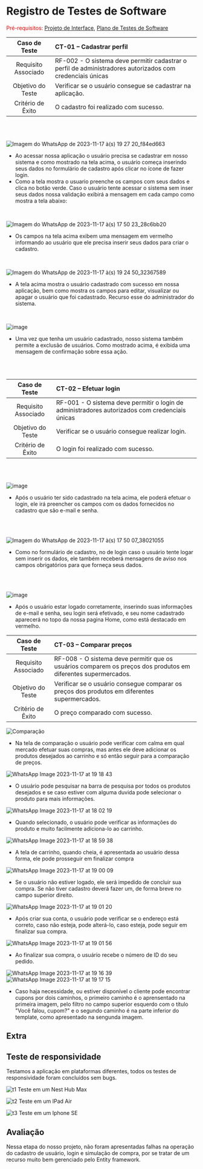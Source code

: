 # Registro de Testes de Software

<span style="color:red">Pré-requisitos: <a href="04-Projeto de Interface.md"> Projeto de Interface</a></span>, <a href="08-Plano de Testes de Software.md"> Plano de Testes de Software</a>



| **Caso de Teste** 	| **CT-01 – Cadastrar perfil** 	|
|:---:	|:---	|
|	Requisito Associado 	| RF-002 - O sistema deve permitir cadastrar o perfil de administradores autorizados com credenciais únicas |
| Objetivo do Teste 	| Verificar se o usuário consegue se cadastrar na aplicação. |
|Critério de Êxito | O cadastro foi realizado com sucesso. |

<br>
<br>

![Imagem do WhatsApp de 2023-11-17 à(s) 19 27 20_f84ed663](https://github.com/ICEI-PUC-Minas-PMV-ADS/pmv-ads-2023-2-e2-proj-int-t3-pmv-ads-2023-2-e2-projprecocerto-g4-t3/assets/126032592/938e4c85-beb8-4532-bf88-ab5a157a1fc5)



 * Ao acessar nossa aplicação o usuário precisa se cadastrar em nosso sistema e como mostrado na tela acima, o usuário começa inserindo seus dados no formulário de cadastro após clicar no ícone de fazer login.
 * Como a tela mostra o usuario preenche os campos com seus dados e clica no botão verde. Caso o usuário tente acessar o sistema sem inser seus dados nossa validação exibirá a mensagem em cada campo como mostra a tela abaixo:
<br>
   
![Imagem do WhatsApp de 2023-11-17 à(s) 17 50 23_28c6bb20](https://github.com/ICEI-PUC-Minas-PMV-ADS/pmv-ads-2023-2-e2-proj-int-t3-pmv-ads-2023-2-e2-projprecocerto-g4-t3/assets/126032592/5b086ef8-c869-411a-9a47-93a55ea441e8)


 * Os campos na tela acima exibem uma mensagem em vermelho informando ao usuário que ele precisa inserir seus dados para criar o cadastro.
<br>


![Imagem do WhatsApp de 2023-11-17 à(s) 19 24 50_32367589](https://github.com/ICEI-PUC-Minas-PMV-ADS/pmv-ads-2023-2-e2-proj-int-t3-pmv-ads-2023-2-e2-projprecocerto-g4-t3/assets/126032592/9fc7297e-2448-459e-9431-edc555b099fb)

* A tela acima mostra o usuário cadastrado com sucesso em nossa aplicação, bem como mostra os campos para editar, visualizar ou apagar o usuário que foi cadastrado. Recurso esse do administrador do sistema.
<br>

![image](https://github.com/ICEI-PUC-Minas-PMV-ADS/pmv-ads-2023-2-e2-proj-int-t3-pmv-ads-2023-2-e2-projprecocerto-g4-t3/assets/126032592/843b290a-4b17-4eb2-88d5-e17206d1f504)


* Uma vez que tenha um usuário cadastrado, nosso sistema também permite a exclusão de usuários. Como mostrado acima, é exibida uma mensagem de confirmação sobre essa ação.

<br>
<br>

| **Caso de Teste** 	| **CT-02 – Efetuar login**	|
|:---:	|:---	|
|Requisito Associado | RF-001	- O sistema deve permitir o login de administradores autorizados com credenciais únicas |
| Objetivo do Teste 	| Verificar se o usuário consegue realizar login. |
|Critério de Êxito | O login foi realizado com sucesso. |

<br>
<br>


![image](https://github.com/ICEI-PUC-Minas-PMV-ADS/pmv-ads-2023-2-e2-proj-int-t3-pmv-ads-2023-2-e2-projprecocerto-g4-t3/assets/126032592/e7a6a7fc-db81-418d-b926-c0de028745b6)


* Após o usuário ter sido cadastrado na tela acima, ele poderá efetuar o login, ele irá preencher os campos com os dados fornecidos no cadastro que são e-mail e senha.
<br>
<br>

![Imagem do WhatsApp de 2023-11-17 à(s) 17 50 07_38021055](https://github.com/ICEI-PUC-Minas-PMV-ADS/pmv-ads-2023-2-e2-proj-int-t3-pmv-ads-2023-2-e2-projprecocerto-g4-t3/assets/126032592/bfb45a50-bfca-4ff2-8df2-5dadaf85c56a)


* Como no formulário de cadastro, no de login caso o usuário tente logar sem inserir os dados, ele também receberá mensagens de aviso nos campos obrigatórios para que forneça seus dados.
<br>
<br>

![image](https://github.com/ICEI-PUC-Minas-PMV-ADS/pmv-ads-2023-2-e2-proj-int-t3-pmv-ads-2023-2-e2-projprecocerto-g4-t3/assets/126032592/c50485d4-f91e-471b-9fb2-6dd2f2806f40)


* Após o usuário estar logado corretamente, inserindo suas informações de e-mail e senha, seu login será efetivado, e seu nome cadastrado aparecerá no topo da nossa pagina Home, como está destacado em vermelho.

| **Caso de Teste** 	| **CT-03 – Comparar preços**	|
|:---:	|:---	|
|Requisito Associado | RF-008	- O sistema deve permitir que os usuários comparem os preços dos produtos em diferentes supermercados. |
| Objetivo do Teste 	| Verificar se o usuário consegue comparar os preços dos produtos em diferentes supermercados. |
|Critério de Êxito | O preço comparado com sucesso. |

![Comparação](https://github.com/ICEI-PUC-Minas-PMV-ADS/pmv-ads-2023-2-e2-proj-int-t3-pmv-ads-2023-2-e2-projprecocerto-g4-t3/assets/128644865/ccec5e85-0f9a-401a-aeb6-80c19768dc75)

* Na tela de comparação o usuário pode verificar com calma em qual mercado efetuar suas compras, mas antes ele deve adicionar os produtos desejados ao carrinho e só então seguir para a comparação de preços.

![WhatsApp Image 2023-11-17 at 19 18 43](https://github.com/ICEI-PUC-Minas-PMV-ADS/pmv-ads-2023-2-e2-proj-int-t3-pmv-ads-2023-2-e2-projprecocerto-g4-t3/assets/128644865/ccc6f05a-c242-408b-81da-35f773572b68)

* O usuário pode pesquisar na barra de pesquisa por todos os produtos desejados e se caso estiver com alguma duvida pode selecionar o produto para mais informações.

![WhatsApp Image 2023-11-17 at 18 02 19](https://github.com/ICEI-PUC-Minas-PMV-ADS/pmv-ads-2023-2-e2-proj-int-t3-pmv-ads-2023-2-e2-projprecocerto-g4-t3/assets/128644865/ec0f6b37-7f64-4978-b0ac-61fc11b02c2e)

* Quando selecionado, o usuário pode verificar as informações do produto e muito facilmente adiciona-lo ao carrinho.

![WhatsApp Image 2023-11-17 at 18 59 38](https://github.com/ICEI-PUC-Minas-PMV-ADS/pmv-ads-2023-2-e2-proj-int-t3-pmv-ads-2023-2-e2-projprecocerto-g4-t3/assets/128644865/99bd66b8-3cd7-427b-911c-edd99df4e6d3)

* A tela de carrinho, quando cheia, é apresentada ao usuário dessa forma, ele pode prosseguir em finalizar compra

![WhatsApp Image 2023-11-17 at 19 00 09](https://github.com/ICEI-PUC-Minas-PMV-ADS/pmv-ads-2023-2-e2-proj-int-t3-pmv-ads-2023-2-e2-projprecocerto-g4-t3/assets/128644865/e0a810c5-730c-4254-9010-c449f1626b5a)

* Se o usuário não estiver logado, ele será impedido de concluir sua compra. Se não tiver cadastro deverá fazer um, de forma breve no campo superior direito.

![WhatsApp Image 2023-11-17 at 19 01 20](https://github.com/ICEI-PUC-Minas-PMV-ADS/pmv-ads-2023-2-e2-proj-int-t3-pmv-ads-2023-2-e2-projprecocerto-g4-t3/assets/128644865/fc4d332a-e0c0-487d-b2d6-7852d39e528e)

* Após criar sua conta, o usuário pode verificar se o endereço está correto, caso não esteja, pode alterá-lo, caso esteja, pode seguir em finalizar sua compra.

![WhatsApp Image 2023-11-17 at 19 01 56](https://github.com/ICEI-PUC-Minas-PMV-ADS/pmv-ads-2023-2-e2-proj-int-t3-pmv-ads-2023-2-e2-projprecocerto-g4-t3/assets/128644865/41727874-a023-4232-9a59-f296376add49)

* Ao finalizar sua compra, o usuário recebe o número de ID do seu pedido.

![WhatsApp Image 2023-11-17 at 19 16 39](https://github.com/ICEI-PUC-Minas-PMV-ADS/pmv-ads-2023-2-e2-proj-int-t3-pmv-ads-2023-2-e2-projprecocerto-g4-t3/assets/128644865/5f317b17-a0eb-423b-81d6-e2678d2735e6)
![WhatsApp Image 2023-11-17 at 19 17 15](https://github.com/ICEI-PUC-Minas-PMV-ADS/pmv-ads-2023-2-e2-proj-int-t3-pmv-ads-2023-2-e2-projprecocerto-g4-t3/assets/128644865/c43772af-0ac9-48bc-b851-bf50765804ae)

* Caso haja necessidade, ou estiver disponível o cliente pode encontrar cupons por dois caminhos, o primeiro caminho é o aprensentado na primeira imagem, pelo filtro no campo superior esquerdo com o título "Você falou, cupom?" e o segundo caminho é na parte inferior do template, como apresentado na sengunda imagem.

## Extra
## Teste de responsividade
Testamos a aplicação em plataformas diferentes, todos os testes de responsividade foram concluídos sem bugs.

![t1](https://github.com/ICEI-PUC-Minas-PMV-ADS/pmv-ads-2023-2-e2-proj-int-t3-pmv-ads-2023-2-e2-projprecocerto-g4-t3/assets/128644865/a982c62c-843f-429d-8f50-03f3020e99e0)
Teste em um Nest Hub Max

![t2](https://github.com/ICEI-PUC-Minas-PMV-ADS/pmv-ads-2023-2-e2-proj-int-t3-pmv-ads-2023-2-e2-projprecocerto-g4-t3/assets/128644865/6445ade7-5bb0-48b8-877a-49b1c101f301)
Teste em um IPad Air

![t3](https://github.com/ICEI-PUC-Minas-PMV-ADS/pmv-ads-2023-2-e2-proj-int-t3-pmv-ads-2023-2-e2-projprecocerto-g4-t3/assets/128644865/db0a8a38-b90e-4ce6-b32b-e48969f7daa1)
Teste em um Iphone SE

## Avaliação

Nessa etapa do nosso projeto, não foram apresentadas falhas na operação do cadastro de usuário, login e simulação de compra, por se tratar de um recurso muito bem gerenciado pelo Entity framework.


